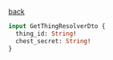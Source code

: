 [back](../../tableOfContent.md)


```graphql
input GetThingResolverDto {
  thing_id: String!
  chest_secret: String!
}
```
